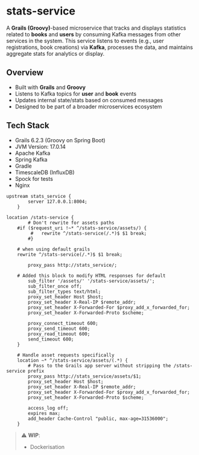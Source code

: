 # stats-service
A **Grails (Groovy)**-based microservice that tracks and displays statistics related to **books** and **users** by consuming Kafka messages from other services in the system.
This service listens to events (e.g., user registrations, book creations) via **Kafka**, processes the data, and maintains aggregate stats for analytics or display.

## Overview

- Built with **Grails** and **Groovy**
- Listens to Kafka topics for **user** and **book** events
- Updates internal state/stats based on consumed messages
- Designed to be part of a broader microservices ecosystem

## Tech Stack

- Grails 6.2.3 (Groovy on Spring Boot)
- JVM Version: 17.0.14
- Apache Kafka
- Spring Kafka
- Gradle
- TimescaleDB (InfluxDB)
- Spock for tests
- Nginx
  
```
upstream stats_service {
        server 127.0.0.1:8004;
    }
```

```
location /stats-service {
        # Don't rewrite for assets paths	
	#if ($request_uri !~* ^/stats-service/assets/) {
         #   rewrite ^/stats-service(/.*)$ $1 break;
        #}

	# when using default grails
	rewrite ^/stats-service(/.*)$ $1 break;
	
        proxy_pass http://stats_service/;

	# Added this block to modify HTML responses for default
    	sub_filter '/assets/' '/stats-service/assets/';
    	sub_filter_once off;
    	sub_filter_types text/html;
        proxy_set_header Host $host;
        proxy_set_header X-Real-IP $remote_addr;
        proxy_set_header X-Forwarded-For $proxy_add_x_forwarded_for;
        proxy_set_header X-Forwarded-Proto $scheme;

        proxy_connect_timeout 600;
        proxy_send_timeout 600;
        proxy_read_timeout 600;
        send_timeout 600;
    }

    # Handle asset requests specifically
    location ~* ^/stats-service/assets/(.*) {
        # Pass to the Grails app server without stripping the /stats-service prefix
        proxy_pass http://stats_service/assets/$1;
        proxy_set_header Host $host;
        proxy_set_header X-Real-IP $remote_addr;
        proxy_set_header X-Forwarded-For $proxy_add_x_forwarded_for;
        proxy_set_header X-Forwarded-Proto $scheme;
        
        access_log off;
        expires max;
        add_header Cache-Control "public, max-age=31536000";
    }
```

> ⚠️ **WIP**:
> - Dockerisation
